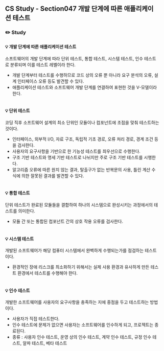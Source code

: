 ## CS Study - Section047 개발 단계에 따른 애플리케이션 테스트
### ✏️ Study
#### 💡 개발 단계에 따른 애플리케이션 테스트
소프트웨어의 개발 단계에 따라 단위 테스트, 통합 테스트, 시스템 테스트, 인수 테스트로 분류되며 이를 테스트 레벨이라 한다.
- 개발 단계부터 테스트를 수행하므로 코드 상의 오류 뿐 아니라 요구 분석의 오류, 설계 인터페이스 오류 등도 발견할 수 있다.
- 애플리케이션 테스트와 소프트웨어 개발 단계를 연결하여 표현한 것을 V-모델이라 한다.
<br><br>

#### 💡 단위 테스트
코딩 직후 소프트웨어 설계의 최소 단위인 모듈이나 컴포넌트에 초점을 맞춰 테스트하는 것이다.
- 인터페이스, 외부적 I/O, 자료 구조, 독립적 기초 경로, 오류 처리 경로, 경계 조건 등을 검사한다.
- 사용자의 요구사항을 기반으로 한 기능성 테스트를 최우선으로 수행한다.
- 구조 기반 테스트와 명세 기반 테스트로 나뉘지만 주로 구조 기반 테스트를 시행한다.
- 알고리즘 오류에 따른 원치 않는 결과, 탈출구가 없는 반복문의 사용, 틀린 계산 수식에 의한 잘못된 결과를 발견할 수 있다.
<br><br>

#### 💡 통합 테스트
단위 테스트가 완료된 모듈들을 결합하여 하나의 시스템으로 완성시키는 과정에서의 테스트를 의미한다.
- 모듈 간 또는 통합된 컴포넌트 간의 상호 작용 오류를 검사한다.
<br><br>

#### 💡 시스템 테스트
개발된 소프트웨어가 해당 컴퓨터 시스템에서 완벽하게 수행되는가를 점검하는 테스트이다.
- 환경적인 장애 리스크를 최소화하기 위해서는 실제 사용 환경과 유사하게 만든 테스트 환경에서 테스트를 수행해야 한다.
<br><br>

#### 💡 인수 테스트
개발한 소프트웨어를 사용자의 요구사항을 충족하는 지에 중점을 두고 테스트하는 방법이다.
- 사용자가 직접 테스트한다.
- 인수 테스트에 문제가 없으면 사용자는 소프트웨어를 인수하게 되고, 프로젝트는 종료된다.
- 종류 : 사용자 인수 테스트, 운영 상의 인수 테스트, 계약 인수 테스트, 규정 인수 테스트, 알파 테스트, 베타 테스트
